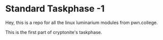 
# Standard Taskphase -1
Hey, this is a repo for all the linux luminarium modules from pwn.college.

This is the first part of cryptonite's taskphase.
